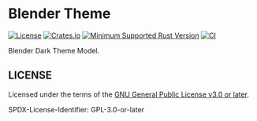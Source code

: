 # Blender Theme

[![License](https://img.shields.io/badge/license-GPL--3.0--or--later-blue.svg)](https://github.com/ameknite/blender_theme?tab=readme-ov-file#license)
[![Crates.io](https://img.shields.io/crates/v/blender_theme.svg)](https://crates.io/crates/blender_theme)
[![Minimum Supported Rust Version](https://img.shields.io/badge/MSRV-1.59.0+-red.svg)](./Cargo.toml#L8)
[![CI](https://github.com/ameknite/blender_theme/actions/workflows/ci.yaml/badge.svg)](https://github.com/ameknite/blender_theme/actions/workflows/ci.yaml)

Blender Dark Theme Model.

## LICENSE

Licensed under the terms of the [GNU General Public License v3.0 or later](LICENSE-GPL-3.0-or-later).

SPDX-License-Identifier: GPL-3.0-or-later

